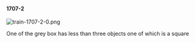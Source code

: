 #### 1707-2
![train-1707-2-0.png](https://github.com/lil-lab/nlvr/raw/master/nlvr/train/images/1/train-1707-2-0.png "train-1707-2-0.png")

One of the grey box has less than three objects one of which is a square